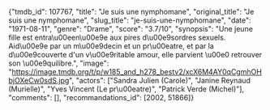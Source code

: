 {"tmdb_id": 107767, "title": "Je suis une nymphomane", "original_title": "Je suis une nymphomane", "slug_title": "je-suis-une-nymphomane", "date": "1971-08-11", "genre": "Drame", "score": "3.7/10", "synopsis": "Une jeune fille est entra\u00een\u00e9e aux pires d\u00e9sordres sexuels. Aid\u00e9e par un m\u00e9decin et un pr\u00eatre, et par la d\u00e9couverte d'un v\u00e9ritable amour, elle parvient \u00e0 retrouver son \u00e9quilibre.", "image": "https://image.tmdb.org/t/p/w185_and_h278_bestv2/xcX6M4AY0qCgmhOHbjOXeCw0sdS.jpg", "actors": ["Sandra Julien (Carole)", "Janine Reynaud (Murielle)", "Yves Vincent (Le pr\u00eatre)", "Patrick Verde (Michel)"], "comments": [], "recommandations_id": [2002, 51866]}